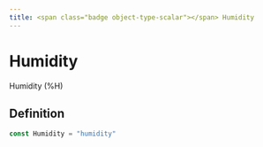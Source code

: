 ```yaml
---
title: <span class="badge object-type-scalar"></span> Humidity
---
```

# <span class="badge object-type-scalar"></span> Humidity

Humidity (%H)

## Definition

```go
const Humidity = "humidity"
```
